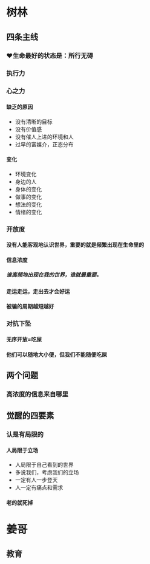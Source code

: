 # 树林
## 四条主线
### ❤生命最好的状态是：所行无碍
### 执行力
### 心之力
#### 缺乏的原因
- 没有清晰的目标
- 没有价值感
- 没有催人上进的环境和人
- 过早的富媒介，正态分布
#### 变化
- 环境变化
- 身边的人
- 身体的变化
- 做事的变化
- 想法的变化
- 情绪的变化
### 开放度
#### 没有人能客观地认识世界，重要的就是频繁出现在生命里的
#### 信息浓度
##### 谁高频地出现在我的世界，谁就最重要。
####  走运走运，走出去才会好运
#### 被骗的周期越短越好
### 对抗下坠
#### 无序开放=吃屎
#### 他们可以随地大小便，但我们不能随便吃屎
## 两个问题
### 高浓度的信息来自哪里

## 觉醒的四要素
### 认是有局限的
#### 人局限于立场
- 人局限于自己看到的世界
- 多说我们，考虑我们的立场
- 一定有人一步登天
- 人一定有痛点和需求
#### 老的就死掉
# 姜哥
## 教育
### 